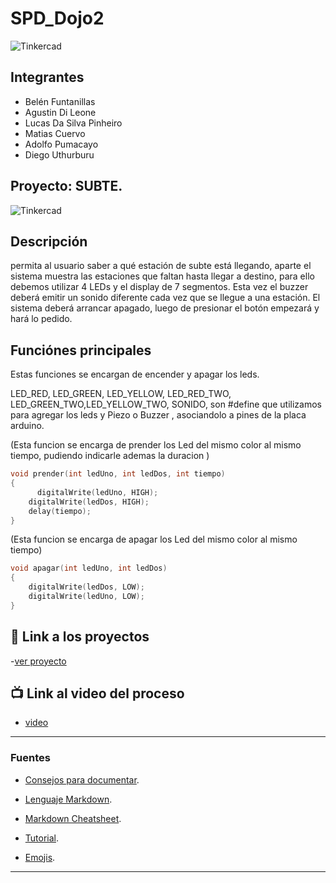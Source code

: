 # SPD_Dojo2
![Tinkercad](Dojo1/Img/Super_Trug.jpg)


## Integrantes 
- Belén Funtanillas
- Agustin Di Leone
- Lucas Da Silva Pinheiro
- Matias Cuervo
- Adolfo Pumacayo
- Diego Uthurburu


## Proyecto: SUBTE.
![Tinkercad](Dojo1/Img/semaforoEnArduino.png)


## Descripción
permita al usuario saber a qué estación de subte está
llegando, aparte el sistema muestra las estaciones que faltan hasta llegar a destino,
para ello debemos utilizar 4 LEDs y el display de 7 segmentos. Esta vez el buzzer
deberá emitir un sonido diferente cada vez que se llegue a una estación.
El sistema deberá arrancar apagado, luego de presionar el botón empezará y hará lo
pedido.


## Funciónes principales
Estas funciones se encargan de encender y apagar los leds.

LED_RED, LED_GREEN, LED_YELLOW, LED_RED_TWO, LED_GREEN_TWO,LED_YELLOW_TWO,
 SONIDO, son #define que utilizamos para agregar los leds y Piezo o Buzzer , asociandolo a pines de la placa arduino.

(Esta funcion se encarga de prender los Led del mismo color al mismo tiempo, pudiendo indicarle ademas la duracion )

~~~ C++ (lenguaje en el que esta escrito)
void prender(int ledUno, int ledDos, int tiempo)
{
	  digitalWrite(ledUno, HIGH);
  	digitalWrite(ledDos, HIGH);
  	delay(tiempo); 
}
~~~
  (Esta funcion se encarga de apagar los Led del mismo color al mismo tiempo)
~~~ C++ (lenguaje en el que esta escrito)
void apagar(int ledUno, int ledDos)
{
  	digitalWrite(ledDos, LOW);
  	digitalWrite(ledUno, LOW);
}
~~~

## :robot: Link a los proyectos

-[ver proyecto](https://www.tinkercad.com/things/fROji6YbE7s-super-trug/editel?sharecode=7sJjtdV6HB2lzgoVJFzteLHUV6UUO2PUq_lvnrYaJLY)

## :tv: Link al video del proceso
- [video](https://www.youtube.com/watch?v=VyGjE8kx-O0)

---
### Fuentes
- [Consejos para documentar](https://www.sohamkamani.com/how-to-write-good-documentation/#architecture-documentation).

- [Lenguaje Markdown](https://markdown.es/sintaxis-markdown/#linkauto).

- [Markdown Cheatsheet](https://github.com/adam-p/markdown-here/wiki/Markdown-Cheatsheet).

- [Tutorial](https://www.youtube.com/watch?v=oxaH9CFpeEE).

- [Emojis](https://gist.github.com/rxaviers/7360908).

---
